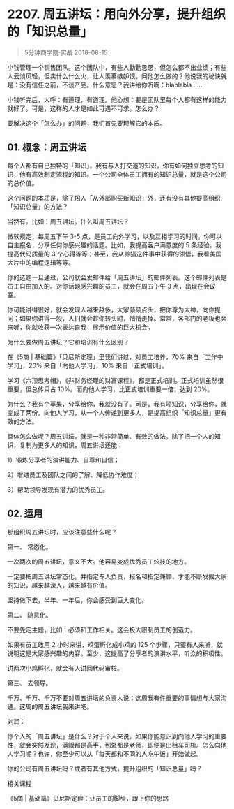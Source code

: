 # 2207. 周五讲坛：用向外分享，提升组织的「知识总量」
> 5分钟商学院·实战
2018-08-15

小钱管理一个销售团队。这个团队中，有些人勤勤恳恳，但怎么都不出业绩；有些人云淡风轻，但卖什么什么火，让人羡慕嫉妒恨。问他怎么做的？他说我的秘诀就是：没有信任之前，不谈产品。什么意思？我讲给你听啊：blablabla ……

小钱听完后，大呼：有道理，有道理。他心想：要是团队里每个人都有这样的能力就好了。可是，这样的人才是如此可遇不可求。怎么办？

要解决这个「怎么办」的问题，我们首先要理解它的本质。

## 01. 概念：周五讲坛

每个人都有自己独特的「知识」。我有与人打交道的知识，你有如何独立思考的知识，他有高效制定流程的知识。一个公司全体员工拥有的知识总量，就是这个公司的总价值。

这个问题的本质是，除了招人「从外部购买新知识」外，还有没有其他提高组织「知识总量」的方法？

当然有。比如：周五讲坛。什么叫周五讲坛？

微软规定，每周五下午 3-5 点，是员工向外学习，以及互相学习的时间。你可以自主报名，分享任何你感兴趣的话题。比如，我提高客户满意度的 5 条经验，我提高代码质量的 3 个心得等等；甚至，我从养猫这件事中获得的领悟，我看美国大片中的编程逻辑等等。

你的选题一旦通过，公司就会发邮件给「周五讲坛」的邮件列表。这个邮件列表是员工自由加入的。对你话题感兴趣的员工，就会在周五下午 3 点，出现在会议室。

你可能讲得很好，就会发现人越来越多，大家频频点头，把你尊为大神，向你提问；如果你讲得一般，人们就会趁你转头时，悄悄走掉。常常，各部门的老板也会来听，你就收获一次表达自我，展示价值的巨大机会。

为什么要做周五讲坛？它和培训有什么区别？

在《5商 | 基础篇》「贝尼斯定理」里我们讲过，对员工培养，70% 来自「工作中学习」，20% 来自「向他人学习」，10% 来自「正式培训」。

学习《六顶思考帽》，《非财务经理的财富课程》，都是正式培训。正式培训虽然很重要，但总体只占 10%。而向他人学习，比正式培训重要一倍，达到 20%。

为什么？我有个苹果，分享给你，我就没有了。可是，我有项知识，分享给你，就变成了两份。向他人学习，从一个人传递到更多人，是提高组织「知识总量」更有效的方法。

具体怎么做呢？周五讲坛，就是一种非常简单、有效的做法。除了把一个人的知识，复制为更多人的知识，周五讲坛还能：

1）锻炼分享者的演讲能力、自尊和自信；

2）增进员工及团队之间的了解、降低协作难度；

3）帮助领导发现有潜力的优秀员工。

## 02. 运用

那组织周五讲坛时，应该注意些什么呢？

第一、 常态化。

一次两次的周五讲坛，意义不大。他容易变成优秀员工炫技的地方。

一定要把周五讲坛常态化，并指定专人负责，报名和指定兼顾，才能不断发掘大家的知识，越来越深入，越来越有价值。

坚持做下去，半年、一年后，你会感受到巨大变化。

第二、 随意化。

不要先定主题，比如：必须和工作相关。这会极大限制员工的创造力。

如果有员工敢用 2 小时来讲，鸡蛋孵化成小鸡的 125 个步骤，只要有人来听，就说明这是大家感兴趣的内容。至少，这提高了分享者的演讲水平，听众的积极性。

讲两次小鸡孵化，就会有人讲回代码审核。

第三、 去领导。

千万、千万、千万不要对周五讲坛的负责人说：这周我有件重要的事情想与大家沟通。这周的周五讲坛我来讲吧。

刘润：

你个人的「周五讲坛」是什么？对于个人来说，如果你能意识到向他人学习的重要性，就会突然发现，满眼都是高手，到处都是老师，即便是出租车司机。怎么向他人学习呢？也许，你至少可以从「每天都和不同的人吃午饭」开始做起。

你的公司有周五讲坛吗？或者有其他方式，提升组织的「知识总量」吗？

相关课程

《5商 | 基础篇》贝尼斯定理：让员工的脚步，跟上你的思路